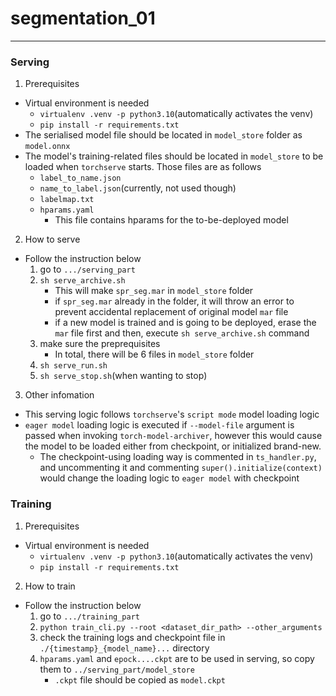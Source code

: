# segmentation_01
---
### Serving
1. Prerequisites
- Virtual environment is needed
   - `virtualenv .venv -p python3.10`(automatically activates the venv)
   - `pip install -r requirements.txt`
- The serialised model file should be located in `model_store` folder as `model.onnx`
- The model's training-related files should be located in `model_store` to be loaded when `torchserve` starts. Those files are as follows
   - `label_to_name.json`
   - `name_to_label.json`(currently, not used though)
   - `labelmap.txt`
   - `hparams.yaml`
      - This file contains hparams for the to-be-deployed model

2. How to serve
- Follow the instruction below
   1. go to `.../serving_part`
   2. `sh serve_archive.sh`
      - This will make `spr_seg.mar` in `model_store` folder
      - if `spr_seg.mar` already in the folder, it will throw an error to prevent accidental replacement of original model `mar` file
      - if a new model is trained and is going to be deployed, erase the `mar` file first and then, execute `sh serve_archive.sh` command
   3. make sure the preprequisites
      - In total, there will be 6 files in `model_store` folder
   4. `sh serve_run.sh`
   5. `sh serve_stop.sh`(when wanting to stop)

3. Other infomation
- This serving logic follows `torchserve`'s `script mode` model loading logic
- `eager model` loading logic is executed if `--model-file` argument is passed when invoking `torch-model-archiver`, however this would cause the model to be loaded either from checkpoint, or initialized brand-new.
   - The checkpoint-using loading way is commented in `ts_handler.py`, and uncommenting it and commenting `super().initialize(context)` would change the loading logic to `eager model` with checkpoint


### Training
1. Prerequisites
- Virtual environment is needed
   - `virtualenv .venv -p python3.10`(automatically activates the venv)
   - `pip install -r requirements.txt`

2. How to train
- Follow the instruction below
   1. go to `.../training_part`
   2. `python train_cli.py --root <dataset_dir_path> --other_arguments`
   3. check the training logs and checkpoint file in `./{timestamp}_{model_name}...` directory
   4. `hparams.yaml` and `epock....ckpt` are to be used in serving, so copy them to `../serving_part/model_store`
      - `.ckpt` file should be copied as `model.ckpt`
